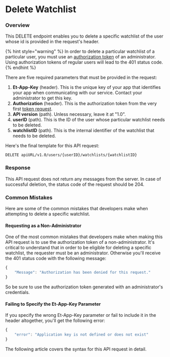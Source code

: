 # Delete Watchlist

### Overview

This DELETE endpoint enables you to delete a specific watchlist of the user whose id is provided in the request's header.

{% hint style="warning" %}
In order to delete a particular watchlist of a particular user, you must use an [authorization token](../../authentication/requesting-tokens/) of an administrator. Using authorization tokens of regular users will lead to the 401 status code.
{% endhint %}

There are five required parameters that must be provided in the request:

1. **Et-App-Key** \(header\). This is the unique key of your app that identifies your app when communicating with our service. Contact your administrator to get this key.
2. **Authorization** \(header\). This is the authorization token from the very first [token request](../../authentication/requesting-tokens/).
3. **API version** \(path\). Unless necessary, leave it at "1.0".
4. **userID** \(path\). This is the ID of the user whose particular watchlist needs to be deleted.
5. **watchlistID** \(path\). This is the internal identifier of the watchlist that needs to be deleted.

Here's the final template for this API request:

```text
DELETE apiURL/v1.0/users/{userID}/watchlists/{watchlistID}
```

### Response

This API request does not return any messages from the server. In case of successful deletion, the status code of the request should be 204.

### Common Mistakes

Here are some of the common mistakes that developers make when attempting to delete a specific watchlist. 

#### Requesting as a Non-Administrator

One of the most common mistakes that developers make when making this API request is to use the authorization token of a non-administrator. It's critical to understand that in order to be eligible for deleting a specific watchlist, the requester must be an administrator. Otherwise you'll receive the 401 status code with the following message:

```javascript
{
    "Message": "Authorization has been denied for this request."
}
```

So be sure to use the authorization token generated with an administrator's credentials.

#### Failing to Specify the Et-App-Key Parameter

If you specify the wrong Et-App-Key parameter or fail to include it in the header altogether, you'll get the following error:

```javascript
{
    "error": "Application key is not defined or does not exist"
}
```

The following article covers the syntax for this API request in detail.

### 

